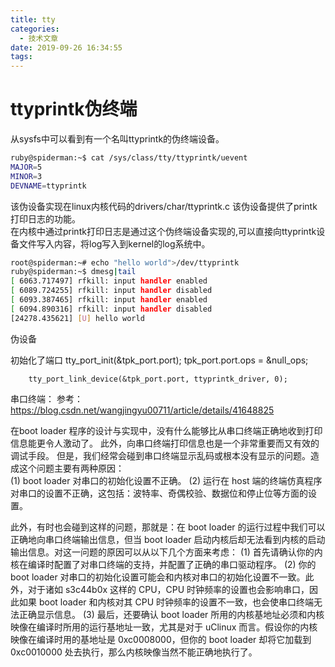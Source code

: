 ```yaml
---
title: tty
categories:
  - 技术文章
date: 2019-09-26 16:34:55
tags:
---
```


# ttyprintk伪终端
从sysfs中可以看到有一个名叫ttyprintk的伪终端设备。
```bash
ruby@spiderman:~$ cat /sys/class/tty/ttyprintk/uevent 
MAJOR=5
MINOR=3
DEVNAME=ttyprintk
```
该伪设备实现在linux内核代码的drivers/char/ttyprintk.c
该伪设备提供了printk打印日志的功能。  
在内核中通过printk打印日志是通过这个伪终端设备实现的,可以直接向ttyprintk设备文件写入内容，将log写入到kernel的log系统中。
```bash
root@spiderman:~# echo "hello world">/dev/ttyprintk
ruby@spiderman:~$ dmesg|tail
[ 6063.717497] rfkill: input handler enabled
[ 6089.724255] rfkill: input handler disabled
[ 6093.387465] rfkill: input handler enabled
[ 6094.890316] rfkill: input handler disabled
[24278.435621] [U] hello world
```

伪设备

初始化了端口
        tty_port_init(&tpk_port.port);
        tpk_port.port.ops = &null_ops;

        tty_port_link_device(&tpk_port.port, ttyprintk_driver, 0); 

串口终端：
参考：https://blog.csdn.net/wangjingyu00711/article/details/41648825

在boot loader 程序的设计与实现中，没有什么能够比从串口终端正确地收到打印信息能更令人激动了。
此外，向串口终端打印信息也是一个非常重要而又有效的调试手段。
但是，我们经常会碰到串口终端显示乱码或根本没有显示的问题。造成这个问题主要有两种原因：  
(1) boot loader 对串口的初始化设置不正确。
(2) 运行在 host 端的终端仿真程序对串口的设置不正确，这包括：波特率、奇偶校验、数据位和停止位等方面的设置。

此外，有时也会碰到这样的问题，那就是：在 boot loader 的运行过程中我们可以正确地向串口终端输出信息，但当 boot loader 启动内核后却无法看到内核的启动输出信息。对这一问题的原因可以从以下几个方面来考虑：
(1) 首先请确认你的内核在编译时配置了对串口终端的支持，并配置了正确的串口驱动程序。
(2) 你的 boot loader 对串口的初始化设置可能会和内核对串口的初始化设置不一致。此外，对于诸如 s3c44b0x 这样的 CPU，CPU 时钟频率的设置也会影响串口，因此如果 boot loader 和内核对其 CPU 时钟频率的设置不一致，也会使串口终端无法正确显示信息。
(3) 最后，还要确认 boot loader 所用的内核基地址必须和内核映像在编译时所用的运行基地址一致，尤其是对于 uClinux 而言。假设你的内核映像在编译时用的基地址是 0xc0008000，但你的 boot loader 却将它加载到 0xc0010000 处去执行，那么内核映像当然不能正确地执行了。

